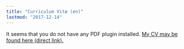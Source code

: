 ```yaml
---
title: "Curriculum Vitæ (en)"
lastmod: "2017-12-14"
---
```


<div class="embed-responsive" style="padding-bottom:80%">
<object data="/pdf/cv_idrissi_en.pdf" type="application/pdf">
It seems that you do not have any PDF plugin installed.
<a href="/pdf/cv_idrissi_en.pdf">My CV may be found here (direct link).</a>
</object>
</div>
